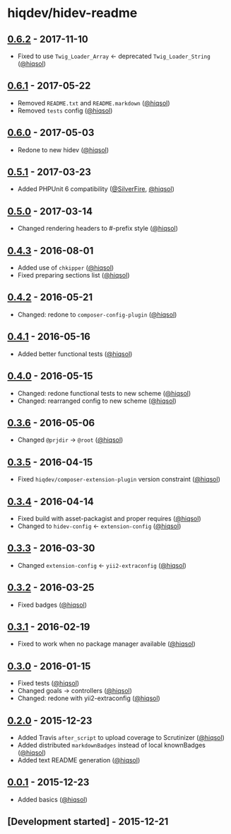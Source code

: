 # hiqdev/hidev-readme

## [0.6.2] - 2017-11-10

- Fixed to use `Twig_Loader_Array` <- deprecated `Twig_Loader_String` ([@hiqsol])

## [0.6.1] - 2017-05-22

- Removed `README.txt` and `README.markdown` ([@hiqsol])
- Removed `tests` config ([@hiqsol])

## [0.6.0] - 2017-05-03

- Redone to new hidev ([@hiqsol])

## [0.5.1] - 2017-03-23

- Added PHPUnit 6 compatibility ([@SilverFire], [@hiqsol])

## [0.5.0] - 2017-03-14

- Changed rendering headers to #-prefix style ([@hiqsol])

## [0.4.3] - 2016-08-01

- Added use of `chkipper` ([@hiqsol])
- Fixed preparing sections list ([@hiqsol])

## [0.4.2] - 2016-05-21

- Changed: redone to `composer-config-plugin` ([@hiqsol])

## [0.4.1] - 2016-05-16

- Added better functional tests ([@hiqsol])

## [0.4.0] - 2016-05-15

- Changed: redone functional tests to new scheme ([@hiqsol])
- Changed: rearranged config to new scheme ([@hiqsol])

## [0.3.6] - 2016-05-06

- Changed `@prjdir` -> `@root` ([@hiqsol])

## [0.3.5] - 2016-04-15

- Fixed `hiqdev/composer-extension-plugin` version constraint ([@hiqsol])

## [0.3.4] - 2016-04-14

- Fixed build with asset-packagist and proper requires ([@hiqsol])
- Changed to `hidev-config` <- `extension-config` ([@hiqsol])

## [0.3.3] - 2016-03-30

- Changed `extension-config` <- `yii2-extraconfig` ([@hiqsol])

## [0.3.2] - 2016-03-25

- Fixed badges ([@hiqsol])

## [0.3.1] - 2016-02-19

- Fixed to work when no package manager available ([@hiqsol])

## [0.3.0] - 2016-01-15

- Fixed tests ([@hiqsol])
- Changed goals -> controllers ([@hiqsol])
- Changed: redone with yii2-extraconfig ([@hiqsol])

## [0.2.0] - 2015-12-23

- Added Travis `after_script` to upload coverage to Scrutinizer ([@hiqsol])
- Added distributed `markdownBadges` instead of local knownBadges ([@hiqsol])
- Added text README generation ([@hiqsol])

## [0.0.1] - 2015-12-23

- Added basics ([@hiqsol])

## [Development started] - 2015-12-21

[@hiqsol]: https://github.com/hiqsol
[sol@hiqdev.com]: https://github.com/hiqsol
[@SilverFire]: https://github.com/SilverFire
[d.naumenko.a@gmail.com]: https://github.com/SilverFire
[@tafid]: https://github.com/tafid
[andreyklochok@gmail.com]: https://github.com/tafid
[@BladeRoot]: https://github.com/BladeRoot
[bladeroot@gmail.com]: https://github.com/BladeRoot
[Under development]: https://github.com/hiqdev/hidev-readme/compare/0.6.1...HEAD
[0.4.3]: https://github.com/hiqdev/hidev-readme/compare/0.4.2...0.4.3
[0.4.2]: https://github.com/hiqdev/hidev-readme/compare/0.4.1...0.4.2
[0.4.1]: https://github.com/hiqdev/hidev-readme/compare/0.4.0...0.4.1
[0.4.0]: https://github.com/hiqdev/hidev-readme/compare/0.3.6...0.4.0
[0.3.6]: https://github.com/hiqdev/hidev-readme/compare/0.3.5...0.3.6
[0.3.5]: https://github.com/hiqdev/hidev-readme/compare/0.3.4...0.3.5
[0.3.4]: https://github.com/hiqdev/hidev-readme/compare/0.3.3...0.3.4
[0.3.3]: https://github.com/hiqdev/hidev-readme/compare/0.3.2...0.3.3
[0.3.2]: https://github.com/hiqdev/hidev-readme/compare/0.3.1...0.3.2
[0.3.1]: https://github.com/hiqdev/hidev-readme/compare/0.3.0...0.3.1
[0.3.0]: https://github.com/hiqdev/hidev-readme/compare/0.2.0...0.3.0
[0.2.0]: https://github.com/hiqdev/hidev-readme/compare/0.0.1...0.2.0
[0.0.1]: https://github.com/hiqdev/hidev-readme/releases/tag/0.0.1
[0.5.0]: https://github.com/hiqdev/hidev-readme/compare/0.4.3...0.5.0
[0.5.1]: https://github.com/hiqdev/hidev-readme/compare/0.5.0...0.5.1
[0.6.0]: https://github.com/hiqdev/hidev-readme/compare/0.5.1...0.6.0
[0.6.1]: https://github.com/hiqdev/hidev-readme/compare/0.6.0...0.6.1
[0.6.2]: https://github.com/hiqdev/hidev-readme/compare/0.6.1...0.6.2
